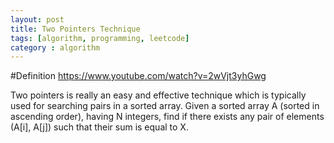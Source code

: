 ```yaml
---
layout: post
title: Two Pointers Technique
tags: [algorithm, programming, leetcode]
category : algorithm
---
```


#Definition
https://www.youtube.com/watch?v=2wVjt3yhGwg

Two pointers is really an easy and effective technique which is typically used for searching pairs in a sorted array.
Given a sorted array A (sorted in ascending order), having N integers, find if there exists any pair of elements (A[i], A[j]) such that their sum is equal to X.

